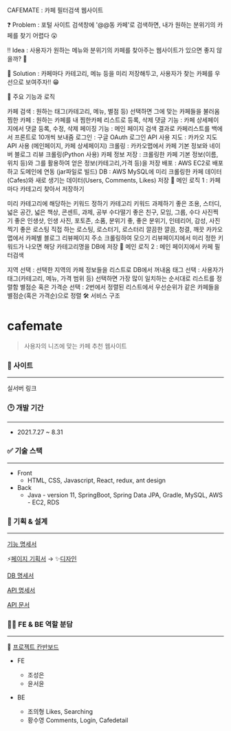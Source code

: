 CAFEMATE : 카페 필터검색 웹사이트

❓ Problem : 포털 사이트 검색창에 '@@동 카페'로 검색하면, 내가 원하는 분위기의 카페를 찾기 어렵다 😮

‼ Idea : 사용자가 원하는 메뉴와 분위기의 카페를 찾아주는 웹사이트가 있으면 좋지 않을까? 🤔

💯 Solution : 카페마다 카테고리, 메뉴 등을 미리 저장해두고, 사용자가 찾는 카페를 우선으로 보여주자!! 😁


🔔 주요 기능과 로직

카페 검색 : 원하는 태그(카테고리, 메뉴, 별점 등) 선택하면 그에 맞는 카페들을 불러옴
찜한 카페 : 원하는 카페를 내 찜한카페 리스트로 등록, 삭제
댓글 기능 : 카페 상세페이지에서 댓글 등록, 수정, 삭제
페이징 기능 : 메인 페이지 검색 결과로 카페리스트를 백에서 프론트로 10개씩 보내줌
로그인 : 구글 OAuth 로그인 API 사용
지도 : 카카오 지도 API 사용 (메인페이지, 카페 상세페이지)
크롤링 : 카카오맵에서 카페 기본 정보와 네이버 블로그 리뷰 크롤링(Python 사용)
카페 정보 저장 : 크롤링한 카페 기본 정보(이름, 위치 등)와 그를 활용하여 얻은 정보(카테고리,가격 등)을 저장
배포 : AWS EC2로 배포하고 도메인에 연동 (jar파일로 빌드)
DB : AWS MySQL에 미리 크롤링한 카페 데이터(Cafes)와 새로 생기는 데이터(Users, Comments, Likes) 저장
💯 메인 로직 1 : 카페마다 카테고리 찾아서 저장하기

미리 카테고리에 해당하는 키워드 정하기
카테고리	키워드
과제하기 좋은	조용, 스터디, 넓은 공간, 넓은 책상, 콘센트, 과제, 공부
수다떨기 좋은	친구, 모임, 그룹, 수다
사진찍기 좋은	인생샷, 인생 사진, 포토존, 소품, 분위기 좋, 좋은 분위기, 인테리어, 감성, 사진찍기 좋은
로스팅 직접 하는	로스팅, 로스터기, 로스터리
깔끔한	깔끔, 청결, 깨끗
카카오맵에서 카페별 블로그 리뷰페이지 주소 크롤링하여 모으기
리뷰페이지에서 미리 정한 키워드가 나오면 해당 카테고리명을 DB에 저장
💯 메인 로직 2 : 메인 페이지에서 카페 필터검색

지역 선택 : 선택한 지역의 카페 정보들을 리스트로 DB에서 꺼내옴
태그 선택 : 사용자가 태그(카테고리, 메뉴, 가격 범위 등) 선택하면 가장 많이 일치하는 순서대로 리스트를 정렬함
별점순 혹은 가격순 선택 : 2번에서 정렬된 리스트에서 우선순위가 같은 카페들을 별점순(혹은 가격순)으로 정렬
🛠 서비스 구조

# cafemate

> 사용자의 니즈에 맞는 카페 추천 웹사이트

### 🎯 사이트

---

 실서버 링크

### 🕑 개발 기간

---

- 2021.7.27 ~ 8.31

### ✅ 기술 스택

---

- Front
    - HTML, CSS, Javascript, React, redux, ant design
- Back
    - Java - version 11, SpringBoot, Spring Data JPA, Gradle, MySQL, AWS - EC2, RDS

### 🚩 기획 & 설계

---

[기능 명세서](https://www.notion.so/4241cfb8aab64592af099f34b2ccb938)

⚡[페이지 기획서](https://whimsical.com/8-MbpuashuB5aRgSKR6jM14A) → ✨[디자인](https://www.figma.com/file/1FrTtdMDvn53kDvS93GHBL/%EC%B9%B4%ED%8E%98?node-id=0%3A1)

[DB 명세서](https://www.notion.so/DB-45d7f01cbc334d40968bd39d2dfe84ad)

[API 명세서](https://www.notion.so/API-0b0cbd9ff7eb46d4b4b21446bf20233d)

[API 문서](https://www.notion.so/API-f730b73b41b249a8a394cbbc4dc18213)

### 👩‍💻 FE & BE 역할 분담

---

📢 [프로젝트 칸반보드](https://github.com/sungeun101/cafemate/projects/1)

- FE
    - 조성은
    - 윤서윤

- BE
    - 조의형
    Likes, Searching
    - 황수영
    Comments, Login, Cafedetail
